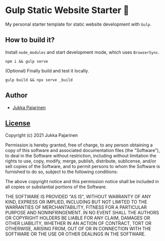 # Gulp Static Website Starter 🥤

My personal starter template for static website development with `Gulp`.

## How to build it?

Install `node_modules` and start development mode, which uses `BrowserSync`.

```
npm i && gulp serve
```

(Optional) Finally build and test it locally.

```
gulp build && npx serve _build
```

## Author

- [Jukka Pajarinen](https://www.jukkapajarinen.com)

## [License](LICENSE.md)

Copyright (c) 2021 Jukka Pajarinen

Permission is hereby granted, free of charge, to any person obtaining a copy of this software and associated documentation files (the "Software"), to deal in the Software without restriction, including without limitation the rights to use, copy, modify, merge, publish, distribute, sublicense, and/or sell copies of the Software, and to permit persons to whom the Software is furnished to do so, subject to the following conditions:

The above copyright notice and this permission notice shall be included in all copies or substantial portions of the Software.

THE SOFTWARE IS PROVIDED "AS IS", WITHOUT WARRANTY OF ANY KIND, EXPRESS OR IMPLIED, INCLUDING BUT NOT LIMITED TO THE WARRANTIES OF MERCHANTABILITY, FITNESS FOR A PARTICULAR PURPOSE AND NONINFRINGEMENT. IN NO EVENT SHALL THE AUTHORS OR COPYRIGHT HOLDERS BE LIABLE FOR ANY CLAIM, DAMAGES OR OTHER LIABILITY, WHETHER IN AN ACTION OF CONTRACT, TORT OR OTHERWISE, ARISING FROM, OUT OF OR IN CONNECTION WITH THE SOFTWARE OR THE USE OR OTHER DEALINGS IN THE SOFTWARE.
